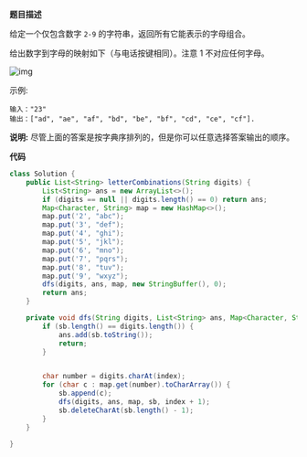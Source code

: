 **题目描述**

给定一个仅包含数字 `2-9` 的字符串，返回所有它能表示的字母组合。

给出数字到字母的映射如下（与电话按键相同）。注意 1 不对应任何字母。

![img](http://liuhdme-blog.oss-cn-beijing.aliyuncs.com/2020-10-30-073757.png)

示例:

```
输入："23"
输出：["ad", "ae", "af", "bd", "be", "bf", "cd", "ce", "cf"].

```

**说明:**
尽管上面的答案是按字典序排列的，但是你可以任意选择答案输出的顺序。

**代码**

```java
class Solution {
    public List<String> letterCombinations(String digits) {
        List<String> ans = new ArrayList<>();
        if (digits == null || digits.length() == 0) return ans;
        Map<Character, String> map = new HashMap<>();
        map.put('2', "abc");
        map.put('3', "def");
        map.put('4', "ghi");
        map.put('5', "jkl");
        map.put('6', "mno");
        map.put('7', "pqrs");
        map.put('8', "tuv");
        map.put('9', "wxyz");
        dfs(digits, ans, map, new StringBuffer(), 0);
        return ans;
    }

    private void dfs(String digits, List<String> ans, Map<Character, String> map, StringBuffer sb, int index) {
        if (sb.length() == digits.length()) {
            ans.add(sb.toString());
            return;
        }


        char number = digits.charAt(index);
        for (char c : map.get(number).toCharArray()) {
            sb.append(c);
            dfs(digits, ans, map, sb, index + 1);
            sb.deleteCharAt(sb.length() - 1);
        }
    }

}
```


